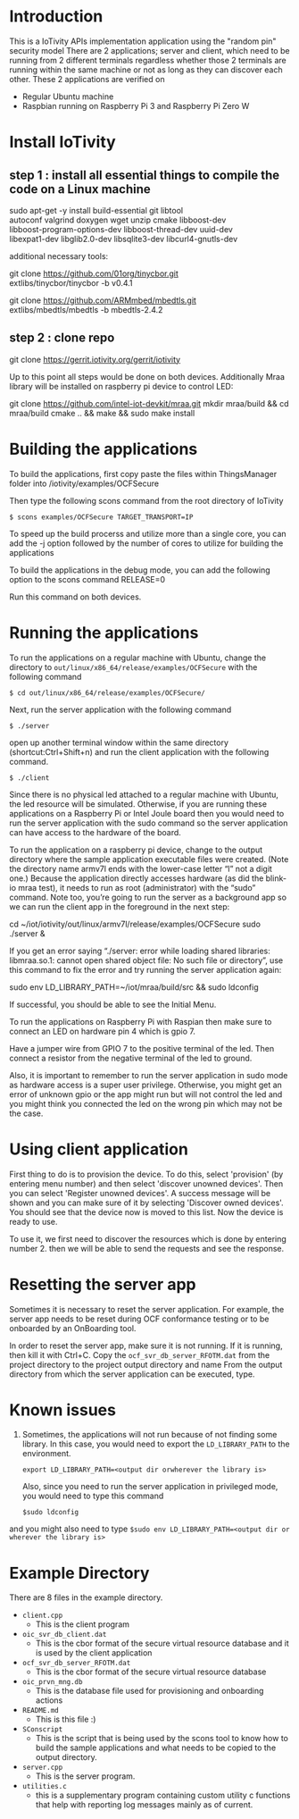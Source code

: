 # Introduction
This is a IoTivity APIs implementation application using the "random pin" security model
There are 2 applications; server and client, which need to be running from 2
different terminals regardless whether those 2 terminals are running within
the same machine or not as long as they can discover each other.
These 2 applications are verified on
* Regular Ubuntu machine
* Raspbian running on Raspberry Pi 3 and Raspberry Pi Zero W

# Install IoTivity

## step 1 : install all essential things to compile the code on a Linux machine

sudo apt-get -y install build-essential git libtool \
autoconf valgrind doxygen wget unzip cmake libboost-dev \
libboost-program-options-dev libboost-thread-dev uuid-dev \
libexpat1-dev libglib2.0-dev libsqlite3-dev libcurl4-gnutls-dev

additional necessary tools:

git clone https://github.com/01org/tinycbor.git \
extlibs/tinycbor/tinycbor -b v0.4.1

git clone https://github.com/ARMmbed/mbedtls.git \
extlibs/mbedtls/mbedtls -b mbedtls-2.4.2


## step 2 : clone repo

git clone https://gerrit.iotivity.org/gerrit/iotivity

Up to this point all steps would be done on both devices. Additionally Mraa library will be installed on raspberry pi device to control LED:

git clone https://github.com/intel-iot-devkit/mraa.git
mkdir mraa/build && cd mraa/build
cmake .. && make && sudo make install

# Building the applications

To build the applications, first copy paste the files within ThingsManager folder into /iotivity/examples/OCFSecure

Then type the following scons command from the root
directory of IoTivity

```
$ scons examples/OCFSecure TARGET_TRANSPORT=IP
```

To speed up the build procerss and utilize more than a single core, you can
add the -j option followed by the number of cores to utilize for building
the applications

To build the applications in the debug mode, you can add the following option
to the scons command RELEASE=0

Run this command on both devices.

# Running the applications

To run the applications on a regular machine with Ubuntu, change the directory
to `out/linux/x86_64/release/examples/OCFSecure` with the following command
```
$ cd out/linux/x86_64/release/examples/OCFSecure/
```
Next, run the server application with the following command
```
$ ./server
```
open up another terminal window within the same directory
(shortcut:Ctrl+Shift+n) and run the client application with the following
command.
```
$ ./client
```
Since there is no physical led attached to a regular machine with Ubuntu, the
led resource will be simulated. Otherwise, if you are running these
applications on a Raspberry Pi or Intel Joule board then you would need to
run the server application with the sudo command so the server application
can have access to the hardware of the board.

To run the application on a raspberry pi device, change to the output directory where the sample application executable files were
created. (Note the directory name armv7l ends with the lower-case letter “l” not a digit
one.) Because the application directly accesses hardware (as did the blink-io mraa test),
it needs to run as root (administrator) with the “sudo” command. Note too, you’re going
to run the server as a background app so we can run the client app in the foreground in
the next step:

cd ~/iot/iotivity/out/linux/armv7l/release/examples/OCFSecure
sudo ./server &

If you get an error saying “./server: error while loading shared libraries:
libmraa.so.1: cannot open shared object file: No such file or directory”, use
this command to fix the error and try running the server application again:

sudo env LD_LIBRARY_PATH=~/iot/mraa/build/src && sudo ldconfig

If successful, you should be able to see the Initial Menu.

To run the applications on Raspberry Pi with Raspian then make sure to connect
an LED on hardware pin 4 which is gpio 7.

Have a jumper wire from GPIO 7 to the positive terminal of the led.
Then connect a resistor from the negative terminal of the led to ground.

Also, it is important to remember to run the server application in sudo mode as
hardware access is a super user privilege. Otherwise, you might get an error of
unknown gpio or the app might run but will not control the led and you might
think you connected the led on the wrong pin which may not be the case.

# Using client application

First thing to do is to provision the device. To do this, select 'provision' (by entering menu number) and then
select 'discover unowned devices'. Then you can select 'Register unowned devices'. A success
message will be shown and you can make sure of it by selecting 'Discover owned devices'. You should
see that the device now is moved to this list. Now the device is ready to use.

To use it, we first need to discover the resources which is done by entering number 2. then we will be able to
send the requests and see the response. 

# Resetting the server app
Sometimes it is necessary to reset the server application. For example, the
server app needs to be reset during OCF conformance testing or to be
onboarded by an OnBoarding tool.

In order to reset the server app, make sure it is not running. If it is running,
then kill it with Ctrl+C.
Copy the `ocf_svr_db_server_RFOTM.dat` from the project directory to the project
output directory and name
From the output directory from which the server application can be executed,
type.

# Known issues

1. Sometimes, the applications will not run because of not finding some library.
In this case, you would need to export the `LD_LIBRARY_PATH` to the environment.
    ```
    export LD_LIBRARY_PATH=<output dir orwherever the library is>
    ```
    Also, since you need to run the server application in privileged mode, you
would need to type this command
    ```
    $sudo ldconfig
    ```
and you might also need to type
    ```
    $sudo env LD_LIBRARY_PATH=<output dir or wherever the library is>
    ```


# Example Directory

There are 8 files in the example directory.
* `client.cpp`
    * This is the client program
* `oic_svr_db_client.dat`
    * This is the cbor format of the secure virtual resource database and it is used by
the client application
* `ocf_svr_db_server_RFOTM.dat`
    * This is the cbor format of the secure virtual resource database
* `oic_prvn_mng.db`
    * This is the database file used for provisioning and onboarding actions
* `README.md`
    * This is this file :)
* `SConscript`
    * This is the script that is being used by the scons tool to know how
to build the sample applications and what needs to be copied to the output
directory.
* `server.cpp`
    * This is the server program.
* `utilities.c`
    * this is a supplementary program containing custom utility c functions
that help with reporting log messages mainly as of current.
